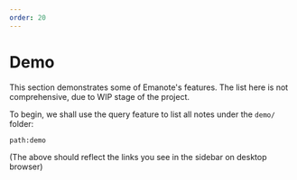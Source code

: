 ```yaml
---
order: 20
---
```


# Demo

This section demonstrates some of Emanote's features. The list here is not comprehensive, due to WIP stage of the project. 

To begin, we shall use the query feature to list all notes under the `demo/` folder:

```query
path:demo
```

(The above should reflect the links you see in the sidebar on desktop browser)